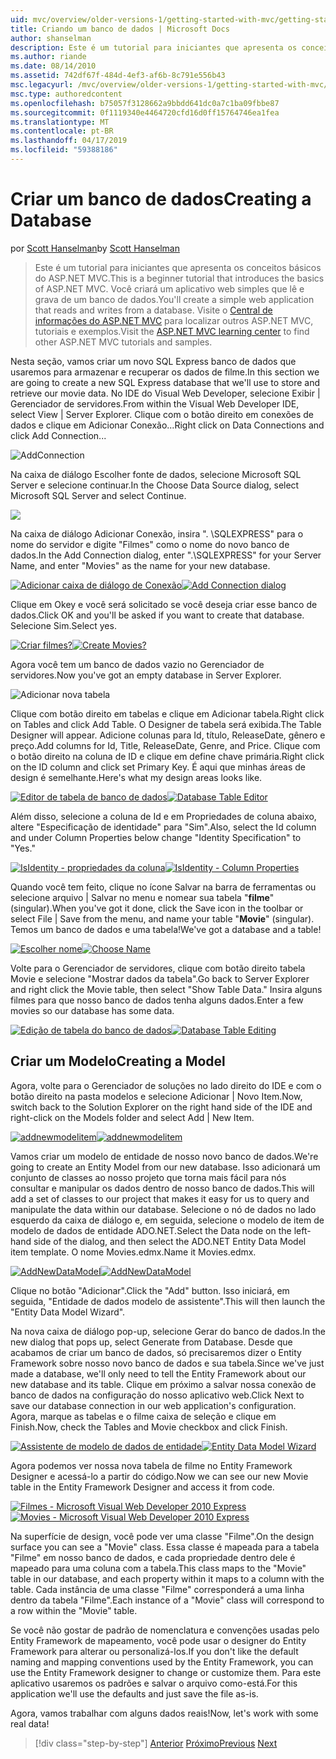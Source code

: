 ```yaml
---
uid: mvc/overview/older-versions-1/getting-started-with-mvc/getting-started-with-mvc-part4
title: Criando um banco de dados | Microsoft Docs
author: shanselman
description: Este é um tutorial para iniciantes que apresenta os conceitos básicos do ASP.NET MVC. Crie um aplicativo web simples que lê e grava de um banco de dados.
ms.author: riande
ms.date: 08/14/2010
ms.assetid: 742df67f-484d-4ef3-af6b-8c791e556b43
msc.legacyurl: /mvc/overview/older-versions-1/getting-started-with-mvc/getting-started-with-mvc-part4
msc.type: authoredcontent
ms.openlocfilehash: b75057f3128662a9bbdd641dc0a7c1ba09fbbe87
ms.sourcegitcommit: 0f1119340e4464720cfd16d0ff15764746ea1fea
ms.translationtype: MT
ms.contentlocale: pt-BR
ms.lasthandoff: 04/17/2019
ms.locfileid: "59388186"
---
```

# <a name="creating-a-database"></a><span data-ttu-id="6612b-104">Criar um banco de dados</span><span class="sxs-lookup"><span data-stu-id="6612b-104">Creating a Database</span></span>

<span data-ttu-id="6612b-105">por [Scott Hanselman](https://github.com/shanselman)</span><span class="sxs-lookup"><span data-stu-id="6612b-105">by [Scott Hanselman](https://github.com/shanselman)</span></span>

> <span data-ttu-id="6612b-106">Este é um tutorial para iniciantes que apresenta os conceitos básicos do ASP.NET MVC.</span><span class="sxs-lookup"><span data-stu-id="6612b-106">This is a beginner tutorial that introduces the basics of ASP.NET MVC.</span></span> <span data-ttu-id="6612b-107">Você criará um aplicativo web simples que lê e grava de um banco de dados.</span><span class="sxs-lookup"><span data-stu-id="6612b-107">You'll create a simple web application that reads and writes from a database.</span></span> <span data-ttu-id="6612b-108">Visite o [Central de informações do ASP.NET MVC](../../../index.md) para localizar outros ASP.NET MVC, tutoriais e exemplos.</span><span class="sxs-lookup"><span data-stu-id="6612b-108">Visit the [ASP.NET MVC learning center](../../../index.md) to find other ASP.NET MVC tutorials and samples.</span></span>


<span data-ttu-id="6612b-109">Nesta seção, vamos criar um novo SQL Express banco de dados que usaremos para armazenar e recuperar os dados de filme.</span><span class="sxs-lookup"><span data-stu-id="6612b-109">In this section we are going to create a new SQL Express database that we'll use to store and retrieve our movie data.</span></span> <span data-ttu-id="6612b-110">No IDE do Visual Web Developer, selecione Exibir | Gerenciador de servidores.</span><span class="sxs-lookup"><span data-stu-id="6612b-110">From within the Visual Web Developer IDE, select View | Server Explorer.</span></span> <span data-ttu-id="6612b-111">Clique com o botão direito em conexões de dados e clique em Adicionar Conexão...</span><span class="sxs-lookup"><span data-stu-id="6612b-111">Right click on Data Connections and click Add Connection...</span></span>

![AddConnection](getting-started-with-mvc-part4/_static/image1.png)

<span data-ttu-id="6612b-113">Na caixa de diálogo Escolher fonte de dados, selecione Microsoft SQL Server e selecione continuar.</span><span class="sxs-lookup"><span data-stu-id="6612b-113">In the Choose Data Source dialog, select Microsoft SQL Server and select Continue.</span></span>

![](getting-started-with-mvc-part4/_static/image2.png)

<span data-ttu-id="6612b-114">Na caixa de diálogo Adicionar Conexão, insira ". \SQLEXPRESS" para o nome do servidor e digite "Filmes" como o nome do novo banco de dados.</span><span class="sxs-lookup"><span data-stu-id="6612b-114">In the Add Connection dialog, enter ".\SQLEXPRESS" for your Server Name, and enter "Movies" as the name for your new database.</span></span>

<span data-ttu-id="6612b-115">[![Adicionar caixa de diálogo de Conexão](getting-started-with-mvc-part4/_static/image4.png)](getting-started-with-mvc-part4/_static/image3.png)</span><span class="sxs-lookup"><span data-stu-id="6612b-115">[![Add Connection dialog](getting-started-with-mvc-part4/_static/image4.png)](getting-started-with-mvc-part4/_static/image3.png)</span></span>

<span data-ttu-id="6612b-116">Clique em Okey e você será solicitado se você deseja criar esse banco de dados.</span><span class="sxs-lookup"><span data-stu-id="6612b-116">Click OK and you'll be asked if you want to create that database.</span></span> <span data-ttu-id="6612b-117">Selecione Sim.</span><span class="sxs-lookup"><span data-stu-id="6612b-117">Select yes.</span></span>

<span data-ttu-id="6612b-118">[![Criar filmes?](getting-started-with-mvc-part4/_static/image6.png)](getting-started-with-mvc-part4/_static/image5.png)</span><span class="sxs-lookup"><span data-stu-id="6612b-118">[![Create Movies?](getting-started-with-mvc-part4/_static/image6.png)](getting-started-with-mvc-part4/_static/image5.png)</span></span>

<span data-ttu-id="6612b-119">Agora você tem um banco de dados vazio no Gerenciador de servidores.</span><span class="sxs-lookup"><span data-stu-id="6612b-119">Now you've got an empty database in Server Explorer.</span></span>

![Adicionar nova tabela](getting-started-with-mvc-part4/_static/image7.png)

<span data-ttu-id="6612b-121">Clique com botão direito em tabelas e clique em Adicionar tabela.</span><span class="sxs-lookup"><span data-stu-id="6612b-121">Right click on Tables and click Add Table.</span></span> <span data-ttu-id="6612b-122">O Designer de tabela será exibida.</span><span class="sxs-lookup"><span data-stu-id="6612b-122">The Table Designer will appear.</span></span> <span data-ttu-id="6612b-123">Adicione colunas para Id, título, ReleaseDate, gênero e preço.</span><span class="sxs-lookup"><span data-stu-id="6612b-123">Add columns for Id, Title, ReleaseDate, Genre, and Price.</span></span> <span data-ttu-id="6612b-124">Clique com o botão direito na coluna de ID e clique em define chave primária.</span><span class="sxs-lookup"><span data-stu-id="6612b-124">Right click on the ID column and click set Primary Key.</span></span> <span data-ttu-id="6612b-125">É aqui que minhas áreas de design é semelhante.</span><span class="sxs-lookup"><span data-stu-id="6612b-125">Here's what my design areas looks like.</span></span>

<span data-ttu-id="6612b-126">[![Editor de tabela de banco de dados](getting-started-with-mvc-part4/_static/image9.png)](getting-started-with-mvc-part4/_static/image8.png)</span><span class="sxs-lookup"><span data-stu-id="6612b-126">[![Database Table Editor](getting-started-with-mvc-part4/_static/image9.png)](getting-started-with-mvc-part4/_static/image8.png)</span></span>

<span data-ttu-id="6612b-127">Além disso, selecione a coluna de Id e em Propriedades de coluna abaixo, altere "Especificação de identidade" para "Sim".</span><span class="sxs-lookup"><span data-stu-id="6612b-127">Also, select the Id column and under Column Properties below change "Identity Specification" to "Yes."</span></span>

<span data-ttu-id="6612b-128">[![IsIdentity - propriedades da coluna](getting-started-with-mvc-part4/_static/image11.png)](getting-started-with-mvc-part4/_static/image10.png)</span><span class="sxs-lookup"><span data-stu-id="6612b-128">[![IsIdentity - Column Properties](getting-started-with-mvc-part4/_static/image11.png)](getting-started-with-mvc-part4/_static/image10.png)</span></span>

<span data-ttu-id="6612b-129">Quando você tem feito, clique no ícone Salvar na barra de ferramentas ou selecione arquivo | Salvar no menu e nomear sua tabela "**filme**" (singular).</span><span class="sxs-lookup"><span data-stu-id="6612b-129">When you've got it done, click the Save icon in the toolbar or select File | Save from the menu, and name your table "**Movie**" (singular).</span></span> <span data-ttu-id="6612b-130">Temos um banco de dados e uma tabela!</span><span class="sxs-lookup"><span data-stu-id="6612b-130">We've got a database and a table!</span></span>

<span data-ttu-id="6612b-131">[![Escolher nome](getting-started-with-mvc-part4/_static/image13.png)](getting-started-with-mvc-part4/_static/image12.png)</span><span class="sxs-lookup"><span data-stu-id="6612b-131">[![Choose Name](getting-started-with-mvc-part4/_static/image13.png)](getting-started-with-mvc-part4/_static/image12.png)</span></span>

<span data-ttu-id="6612b-132">Volte para o Gerenciador de servidores, clique com botão direito tabela Movie e selecione "Mostrar dados da tabela".</span><span class="sxs-lookup"><span data-stu-id="6612b-132">Go back to Server Explorer and right click the Movie table, then select "Show Table Data."</span></span> <span data-ttu-id="6612b-133">Insira alguns filmes para que nosso banco de dados tenha alguns dados.</span><span class="sxs-lookup"><span data-stu-id="6612b-133">Enter a few movies so our database has some data.</span></span>

<span data-ttu-id="6612b-134">[![Edição de tabela do banco de dados](getting-started-with-mvc-part4/_static/image15.png)](getting-started-with-mvc-part4/_static/image14.png)</span><span class="sxs-lookup"><span data-stu-id="6612b-134">[![Database Table Editing](getting-started-with-mvc-part4/_static/image15.png)](getting-started-with-mvc-part4/_static/image14.png)</span></span>

## <a name="creating-a-model"></a><span data-ttu-id="6612b-135">Criar um Modelo</span><span class="sxs-lookup"><span data-stu-id="6612b-135">Creating a Model</span></span>

<span data-ttu-id="6612b-136">Agora, volte para o Gerenciador de soluções no lado direito do IDE e com o botão direito na pasta modelos e selecione Adicionar | Novo Item.</span><span class="sxs-lookup"><span data-stu-id="6612b-136">Now, switch back to the Solution Explorer on the right hand side of the IDE and right-click on the Models folder and select Add | New Item.</span></span>

<span data-ttu-id="6612b-137">[![addnewmodelitem](getting-started-with-mvc-part4/_static/image17.png)](getting-started-with-mvc-part4/_static/image16.png)</span><span class="sxs-lookup"><span data-stu-id="6612b-137">[![addnewmodelitem](getting-started-with-mvc-part4/_static/image17.png)](getting-started-with-mvc-part4/_static/image16.png)</span></span>

<span data-ttu-id="6612b-138">Vamos criar um modelo de entidade de nosso novo banco de dados.</span><span class="sxs-lookup"><span data-stu-id="6612b-138">We're going to create an Entity Model from our new database.</span></span> <span data-ttu-id="6612b-139">Isso adicionará um conjunto de classes ao nosso projeto que torna mais fácil para nós consultar e manipular os dados dentro de nosso banco de dados.</span><span class="sxs-lookup"><span data-stu-id="6612b-139">This will add a set of classes to our project that makes it easy for us to query and manipulate the data within our database.</span></span> <span data-ttu-id="6612b-140">Selecione o nó de dados no lado esquerdo da caixa de diálogo e, em seguida, selecione o modelo de item de modelo de dados de entidade ADO.NET.</span><span class="sxs-lookup"><span data-stu-id="6612b-140">Select the Data node on the left-hand side of the dialog, and then select the ADO.NET Entity Data Model item template.</span></span> <span data-ttu-id="6612b-141">O nome Movies.edmx.</span><span class="sxs-lookup"><span data-stu-id="6612b-141">Name it Movies.edmx.</span></span>

<span data-ttu-id="6612b-142">[![AddNewDataModel](getting-started-with-mvc-part4/_static/image19.png)](getting-started-with-mvc-part4/_static/image18.png)</span><span class="sxs-lookup"><span data-stu-id="6612b-142">[![AddNewDataModel](getting-started-with-mvc-part4/_static/image19.png)](getting-started-with-mvc-part4/_static/image18.png)</span></span>

<span data-ttu-id="6612b-143">Clique no botão "Adicionar".</span><span class="sxs-lookup"><span data-stu-id="6612b-143">Click the "Add" button.</span></span> <span data-ttu-id="6612b-144">Isso iniciará, em seguida, "Entidade de dados modelo de assistente".</span><span class="sxs-lookup"><span data-stu-id="6612b-144">This will then launch the "Entity Data Model Wizard".</span></span>

<span data-ttu-id="6612b-145">Na nova caixa de diálogo pop-up, selecione Gerar do banco de dados.</span><span class="sxs-lookup"><span data-stu-id="6612b-145">In the new dialog that pops up, select Generate from Database.</span></span> <span data-ttu-id="6612b-146">Desde que acabamos de criar um banco de dados, só precisaremos dizer o Entity Framework sobre nosso novo banco de dados e sua tabela.</span><span class="sxs-lookup"><span data-stu-id="6612b-146">Since we've just made a database, we'll only need to tell the Entity Framework about our new database and its table.</span></span> <span data-ttu-id="6612b-147">Clique em próximo a salvar nossa conexão de banco de dados na configuração do nosso aplicativo web.</span><span class="sxs-lookup"><span data-stu-id="6612b-147">Click Next to save our database connection in our web application's configuration.</span></span> <span data-ttu-id="6612b-148">Agora, marque as tabelas e o filme caixa de seleção e clique em Finish.</span><span class="sxs-lookup"><span data-stu-id="6612b-148">Now, check the Tables and Movie checkbox and click Finish.</span></span>

<span data-ttu-id="6612b-149">[![Assistente de modelo de dados de entidade](getting-started-with-mvc-part4/_static/image21.png)](getting-started-with-mvc-part4/_static/image20.png)</span><span class="sxs-lookup"><span data-stu-id="6612b-149">[![Entity Data Model Wizard](getting-started-with-mvc-part4/_static/image21.png)](getting-started-with-mvc-part4/_static/image20.png)</span></span>

<span data-ttu-id="6612b-150">Agora podemos ver nossa nova tabela de filme no Entity Framework Designer e acessá-lo a partir do código.</span><span class="sxs-lookup"><span data-stu-id="6612b-150">Now we can see our new Movie table in the Entity Framework Designer and access it from code.</span></span>

<span data-ttu-id="6612b-151">[![Filmes - Microsoft Visual Web Developer 2010 Express](getting-started-with-mvc-part4/_static/image23.png)](getting-started-with-mvc-part4/_static/image22.png)</span><span class="sxs-lookup"><span data-stu-id="6612b-151">[![Movies - Microsoft Visual Web Developer 2010 Express](getting-started-with-mvc-part4/_static/image23.png)](getting-started-with-mvc-part4/_static/image22.png)</span></span>

<span data-ttu-id="6612b-152">Na superfície de design, você pode ver uma classe "Filme".</span><span class="sxs-lookup"><span data-stu-id="6612b-152">On the design surface you can see a "Movie" class.</span></span> <span data-ttu-id="6612b-153">Essa classe é mapeada para a tabela "Filme" em nosso banco de dados, e cada propriedade dentro dele é mapeado para uma coluna com a tabela.</span><span class="sxs-lookup"><span data-stu-id="6612b-153">This class maps to the "Movie" table in our database, and each property within it maps to a column with the table.</span></span> <span data-ttu-id="6612b-154">Cada instância de uma classe "Filme" corresponderá a uma linha dentro da tabela "Filme".</span><span class="sxs-lookup"><span data-stu-id="6612b-154">Each instance of a "Movie" class will correspond to a row within the "Movie" table.</span></span>

<span data-ttu-id="6612b-155">Se você não gostar de padrão de nomenclatura e convenções usadas pelo Entity Framework de mapeamento, você pode usar o designer do Entity Framework para alterar ou personalizá-los.</span><span class="sxs-lookup"><span data-stu-id="6612b-155">If you don't like the default naming and mapping conventions used by the Entity Framework, you can use the Entity Framework designer to change or customize them.</span></span> <span data-ttu-id="6612b-156">Para este aplicativo usaremos os padrões e salvar o arquivo como-está.</span><span class="sxs-lookup"><span data-stu-id="6612b-156">For this application we'll use the defaults and just save the file as-is.</span></span>

<span data-ttu-id="6612b-157">Agora, vamos trabalhar com alguns dados reais!</span><span class="sxs-lookup"><span data-stu-id="6612b-157">Now, let's work with some real data!</span></span>

> [!div class="step-by-step"]
> <span data-ttu-id="6612b-158">[Anterior](getting-started-with-mvc-part3.md)
> [Próximo](getting-started-with-mvc-part5.md)</span><span class="sxs-lookup"><span data-stu-id="6612b-158">[Previous](getting-started-with-mvc-part3.md)
[Next](getting-started-with-mvc-part5.md)</span></span>
